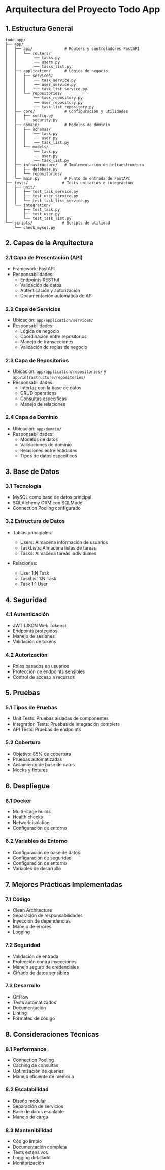 # Arquitectura del Proyecto Todo App

## 1. Estructura General

```
todo_app/
├── app/
│   ├── api/              # Routers y controladores FastAPI
│   │   └── routers/
│   │       ├── tasks.py
│   │       ├── users.py
│   │       └── tasks_list.py
│   ├── application/      # Lógica de negocio
│   │   ├── services/
│   │   │   ├── task_service.py
│   │   │   ├── user_service.py
│   │   │   └── task_list_service.py
│   │   └── repositories/
│   │       ├── task_repository.py
│   │       ├── user_repository.py
│   │       └── task_list_repository.py
│   ├── core/             # Configuración y utilidades
│   │   ├── config.py
│   │   └── security.py
│   ├── domain/           # Modelos de dominio
│   │   ├── schemas/
│   │   │   ├── task.py
│   │   │   ├── user.py
│   │   │   └── task_list.py
│   │   └── models/
│   │       ├── task.py
│   │       ├── user.py
│   │       └── task_list.py
│   ├── infrastructure/   # Implementación de infraestructura
│   │   ├── database.py
│   │   └── repositories/
│   └── main.py           # Punto de entrada de FastAPI
├── tests/               # Tests unitarios e integración
│   ├── unit/
│   │   ├── test_task_service.py
│   │   ├── test_user_service.py
│   │   └── test_task_list_service.py
│   └── integration/
│       ├── test_task.py
│       ├── test_user.py
│       └── test_task_list.py
└── scripts/             # Scripts de utilidad
    └── check_mysql.py
```

## 2. Capas de la Arquitectura

### 2.1 Capa de Presentación (API)
- Framework: FastAPI
- Responsabilidades:
  - Endpoints RESTful
  - Validación de datos
  - Autenticación y autorización
  - Documentación automática de API

### 2.2 Capa de Servicios
- Ubicación: `app/application/services/`
- Responsabilidades:
  - Lógica de negocio
  - Coordinación entre repositorios
  - Manejo de transacciones
  - Validación de reglas de negocio

### 2.3 Capa de Repositorios
- Ubicación: `app/application/repositories/` y `app/infrastructure/repositories/`
- Responsabilidades:
  - Interfaz con la base de datos
  - CRUD operations
  - Consultas específicas
  - Manejo de relaciones

### 2.4 Capa de Dominio
- Ubicación: `app/domain/`
- Responsabilidades:
  - Modelos de datos
  - Validaciones de dominio
  - Relaciones entre entidades
  - Tipos de datos específicos

## 3. Base de Datos

### 3.1 Tecnología
- MySQL como base de datos principal
- SQLAlchemy ORM con SQLModel
- Connection Pooling configurado

### 3.2 Estructura de Datos
- Tablas principales:
  - Users: Almacena información de usuarios
  - TaskLists: Almacena listas de tareas
  - Tasks: Almacena tareas individuales

- Relaciones:
  - User 1:N Task
  - TaskList 1:N Task
  - Task 1:1 User

## 4. Seguridad

### 4.1 Autenticación
- JWT (JSON Web Tokens)
- Endpoints protegidos
- Manejo de sesiones
- Validación de tokens

### 4.2 Autorización
- Roles basados en usuarios
- Protección de endpoints sensibles
- Control de acceso a recursos

## 5. Pruebas

### 5.1 Tipos de Pruebas
- Unit Tests: Pruebas aisladas de componentes
- Integration Tests: Pruebas de integración completa
- API Tests: Pruebas de endpoints

### 5.2 Cobertura
- Objetivo: 85% de cobertura
- Pruebas automatizadas
- Aislamiento de base de datos
- Mocks y fixtures

## 6. Despliegue

### 6.1 Docker
- Multi-stage builds
- Health checks
- Network isolation
- Configuración de entorno

### 6.2 Variables de Entorno
- Configuración de base de datos
- Configuración de seguridad
- Configuración de entorno
- Variables de desarrollo

## 7. Mejores Prácticas Implementadas

### 7.1 Código
- Clean Architecture
- Separación de responsabilidades
- Inyección de dependencias
- Manejo de errores
- Logging

### 7.2 Seguridad
- Validación de entrada
- Protección contra inyecciones
- Manejo seguro de credenciales
- Cifrado de datos sensibles

### 7.3 Desarrollo
- GitFlow
- Tests automatizados
- Documentación
- Linting
- Formateo de código

## 8. Consideraciones Técnicas

### 8.1 Performance
- Connection Pooling
- Caching de consultas
- Optimización de queries
- Manejo eficiente de memoria

### 8.2 Escalabilidad
- Diseño modular
- Separación de servicios
- Base de datos escalable
- Manejo de carga

### 8.3 Mantenibilidad
- Código limpio
- Documentación completa
- Tests extensivos
- Logging detallado
- Monitorización